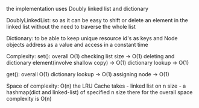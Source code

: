 the implementation uses Doubly linked list and dictionary

DoublyLinkedList:
    so as it can be easy to shift or delete an element in the linked list without the need to traverse the whole list

Dictionary:
    to be able to keep unique resource id's as keys and Node objects address as a value and access in a constant time
       
Complexity:
set(): overall O(1)
    checking list size -> O(1)
    deleting and dictionary element(involve shallow copy) -> O(1)
    dictionary lookup -> O(1)

get():  overall O(1)
    dictionary lookup -> O(1)
    assigning node -> O(1)
    

Space of complexity: O(n)
the LRU Cache takes 
    - linked list on n size
    - a hashmap(dict and linked-list) of specified n size
    there for the overall space complexity is O(n) 
